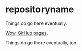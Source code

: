 # repositoryname

Things do go here eventually.

[Wow, GitHub pages](https://isthisstackoverflow.github.io/repositoryname/index.html).

Things do go there eventually, too.

